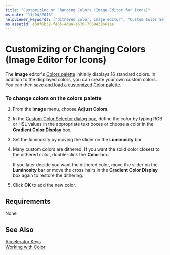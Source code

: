 ```yaml
---
title: "Customizing or Changing Colors (Image Editor for Icons)"
ms.date: "11/04/2016"
helpviewer_keywords: ["dithered color, Image editor", "Custom Color Selector dialog box [C++]", "Image editor [C++], Colors Palette", "colors [C++], image", "bitmaps [C++], colors", "images [C++], colors", "HSL values", "Colors Palette, Image editor", "RGB color values", "Adjust Colors command [C++]", "Image editor [C++], dithered color"]
ms.assetid: e58f6b32-f435-4d9a-a570-7569433661ae
---
```

# Customizing or Changing Colors (Image Editor for Icons)

The **Image** editor's [Colors palette](../windows/colors-window-image-editor-for-icons.md) initially displays 16 standard colors. In addition to the displayed colors, you can create your own custom colors. You can then [save and load a customized Color palette](../windows/saving-and-loading-different-color-palettes-image-editor-for-icons.md).

### To change colors on the colors palette

1. From the **Image** menu, choose **Adjust Colors**.

2. In the [Custom Color Selector dialog box](../windows/custom-color-selector-dialog-box-image-editor-for-icons.md), define the color by typing RGB or HSL values in the appropriate text boxes or choose a color in the **Gradient Color Display** box.

3. Set the luminosity by moving the slider on the **Luminosity** bar.

4. Many custom colors are dithered. If you want the solid color closest to the dithered color, double-click the **Color** box.

   If you later decide you want the dithered color, move the slider on the **Luminosity** bar or move the cross hairs in the **Gradient Color Display** box again to restore the dithering.

5. Click **OK** to add the new color.

## Requirements

None

## See Also

[Accelerator Keys](../windows/accelerator-keys-image-editor-for-icons.md)<br/>
[Working with Color](../windows/working-with-color-image-editor-for-icons.md)